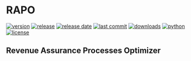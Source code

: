 # RAPO

[![version](https://img.shields.io/pypi/v/rapo)](https://pypi.org/project/rapo/)
[![release](https://img.shields.io/github/v/release/t3eHawk/rapo?include_prereleases)](https://github.com/t3eHawk/rapo/)
[![release date](https://img.shields.io/github/release-date-pre/t3eHawk/rapo)](https://github.com/t3eHawk/rapo/releases/)
[![last commit](https://img.shields.io/github/last-commit/t3eHawk/rapo)](https://github.com/t3eHawk/rapo/commits/)
[![downloads](https://img.shields.io/pypi/dm/rapo)](https://pypi.org/project/rapo/)
[![python](https://img.shields.io/pypi/pyversions/rapo)](https://pypi.org/project/rapo/)
[![license](https://img.shields.io/pypi/l/rapo)](https://mit-license.org)

## Revenue Assurance Processes Optimizer
